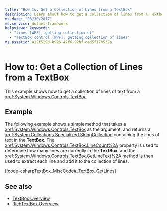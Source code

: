 ```yaml
---
title: "How to: Get a Collection of Lines from a TextBox"
description: Learn about how to get a collection of lines from a Textbox, by means of the included code example in C#.
ms.date: "03/30/2017"
ms.service: dotnet-framework
helpviewer_keywords: 
  - "lines [WPF], getting collection of"
  - "TextBox control [WPF], getting collection of lines"
ms.assetid: a12f529d-b926-47f6-92bf-cad5f17b532a
---
```

# How to: Get a Collection of Lines from a TextBox

This example shows how to get a collection of lines of text from a <xref:System.Windows.Controls.TextBox>.  
  
## Example  

The following example shows a simple method that takes a <xref:System.Windows.Controls.TextBox> as the argument, and returns a <xref:System.Collections.Specialized.StringCollection> containing the lines of text in the **TextBox**.  The <xref:System.Windows.Controls.TextBox.LineCount%2A> property is used to determine how many lines are currently in the **TextBox**, and the <xref:System.Windows.Controls.TextBox.GetLineText%2A> method is then used to extract each line and add it to the collection of lines.  
  
[!code-csharp[TextBox_MiscCode#_TextBox_GetLines](~/samples/snippets/csharp/VS_Snippets_Wpf/TextBox_MiscCode/CSharp/Window1.xaml.cs#_textbox_getlines)]  
  
## See also

- [TextBox Overview](textbox-overview.md)
- [RichTextBox Overview](richtextbox-overview.md)
